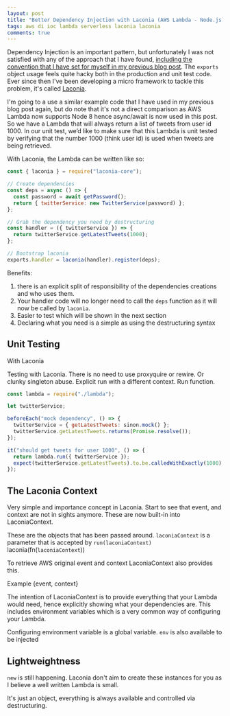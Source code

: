 ```yaml
---
layout: post
title: "Better Dependency Injection with Laconia (AWS Lambda - Node.js)"
tags: aws di ioc lambda serverless laconia laconia
comments: true
---
```


Dependency Injection is an important pattern, but unfortunately I was not
satisfied with any of the approach that I have found, [including the convention
that I have set for myself in my previous blog post](https://www.ceilfors.com/2017/12/03/dependency-injection-in-aws-lambda-nodejs.html).
The `exports` object usage feels quite hacky both in the production and unit test code.
Ever since then I've been developing a micro framework to
tackle this problem, it's called [Laconia](https://github.com/ceilfors/laconia).

I'm going to a use a similar example code that I have used in my previous blog post again,
but do note that it's not a direct comparison as AWS Lambda now supports Node 8 hence async/await
is now used in this post. So we have a Lambda that will always return a list of tweets from user id 1000.
In our unit test, we’d like to make sure that this Lambda is unit tested by verifying that the number 1000 (think user id)
is used when tweets are being retrieved.

With Laconia, the Lambda can be written like so:

```js
const { laconia } = require("laconia-core");

// Create dependencies
const deps = async () => {
  const password = await getPassword();
  return { twitterService: new TwitterService(password) };
};

// Grab the dependency you need by destructuring
const handler = ({ twitterService }) => {
  return twitterService.getLatestTweets(1000);
};

// Bootstrap laconia
exports.handler = laconia(handler).register(deps);
```

Benefits:

1.  there is an explicit split of responsibility of the dependencies creations and who uses them.
2.  Your handler code will no longer need to call the `deps` function as it will now be called by `laconia`.
3.  Easier to test which will be shown in the next section
4.  Declaring what you need is a simple as using the destructuring syntax

## Unit Testing

With Laconia

Testing with Laconia. There is no need to use proxyquire or rewire.
Or clunky singleton abuse.
Explicit run with a different context.
Run function.

```js
const lambda = require("./lambda");

let twitterService;

beforeEach("mock dependency", () => {
  twitterService = { getLatestTweets: sinon.mock() };
  twitterService.getLatestTweets.returns(Promise.resolve());
});

it("should get tweets for user 1000", () => {
  return lambda.run({ twitterService });
  expect(twitterService.getLatestTweets).to.be.calledWithExactly(1000);
});
```

## The Laconia Context

Very simple and importance concept in Laconia.
Start to see that event, and context are not in sights anymore.
These are now built-in into LaconiaContext.

These are the objects that has been passed around.
`laconiaContext` is a parameter that is accepted by
`run(laconiaContext)`
laconia(fn(`laconiaContext`))

To retrieve AWS original event and context
LaconiaContext also provides this.

Example {event, context}

The intention of LaconiaContext is to provide everything that your Lambda
would need, hence explicitly showing what your dependencies are. This includes
environment variables which is a very common way of configuring your Lambda.

Configuring environment variable is a global variable.
`env` is also available to be injected

## Lightweightness

`new` is still happening. Laconia don't aim to create these instances for you
as I believe a well written Lambda is small.

It's just an object, everything is always available and controlled via destructuring.
